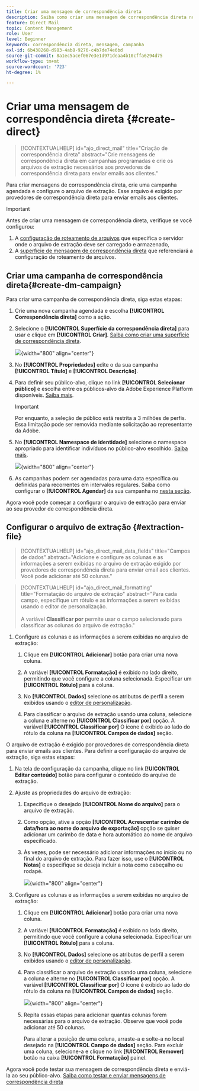 ```yaml
---
title: Criar uma mensagem de correspondência direta
description: Saiba como criar uma mensagem de correspondência direta no Journey Optimizer
feature: Direct Mail
topic: Content Management
role: User
level: Beginner
keywords: correspondência direta, mensagem, campanha
exl-id: 6b438268-d983-4ab8-9276-c4b7de74e6bd
source-git-commit: 8a1ec5acef067e3e1d971deaa4b10cffa6294d75
workflow-type: tm+mt
source-wordcount: '723'
ht-degree: 1%

---
```


# Criar uma mensagem de correspondência direta {#create-direct}

>[!CONTEXTUALHELP]
>id="ajo_direct_mail"
>title="Criação de correspondência direta"
>abstract="Crie mensagens de correspondência direta em campanhas programadas e crie os arquivos de extração necessários aos provedores de correspondência direta para enviar emails aos clientes."

Para criar mensagens de correspondência direta, crie uma campanha agendada e configure o arquivo de extração. Esse arquivo é exigido por provedores de correspondência direta para enviar emails aos clientes.

>[!IMPORTANT]
>
>Antes de criar uma mensagem de correspondência direta, verifique se você configurou:
>
>1. A [configuração de roteamento de arquivos](../direct-mail/direct-mail-configuration.md#file-routing-configuration) que especifica o servidor onde o arquivo de extração deve ser carregado e armazenado,
>1. A [superfície de mensagem de correspondência direta](../direct-mail/direct-mail-configuration.md#direct-mail-surface) que referenciará a configuração de roteamento de arquivos.


## Criar uma campanha de correspondência direta{#create-dm-campaign}

Para criar uma campanha de correspondência direta, siga estas etapas:

1. Crie uma nova campanha agendada e escolha **[!UICONTROL Correspondência direta]** como a ação.

1. Selecione o **[!UICONTROL Superfície da correspondência direta]** para usar e clique em **[!UICONTROL Criar]**. [Saiba como criar uma superfície de correspondência direta](direct-mail-configuration.md#direct-mail-surface).

   ![](assets/direct-mail-campaign.png){width="800" align="center"}

1. No **[!UICONTROL Propriedades]** edite o da sua campanha **[!UICONTROL Título]** e **[!UICONTROL Descrição]**.

1. Para definir seu público-alvo, clique no link **[!UICONTROL Selecionar público]** e escolha entre os públicos-alvo da Adobe Experience Platform disponíveis. [Saiba mais](../audience/about-audiences.md).

   >[!IMPORTANT]
   >
   >Por enquanto, a seleção de público está restrita a 3 milhões de perfis. Essa limitação pode ser removida mediante solicitação ao representante da Adobe.

1. No **[!UICONTROL Namespace de identidade]** selecione o namespace apropriado para identificar indivíduos no público-alvo escolhido. [Saiba mais](../event/about-creating.md#select-the-namespace).

   ![](assets/direct-mail-campaign-properties.png){width="800" align="center"}

1. As campanhas podem ser agendadas para uma data específica ou definidas para recorrentes em intervalos regulares. Saiba como configurar o **[!UICONTROL Agendar]** da sua campanha no [nesta seção](../campaigns/create-campaign.md#schedule).

Agora você pode começar a configurar o arquivo de extração para enviar ao seu provedor de correspondência direta.

## Configurar o arquivo de extração {#extraction-file}

>[!CONTEXTUALHELP]
>id="ajo_direct_mail_data_fields"
>title="Campos de dados"
>abstract="Adicione e configure as colunas e as informações a serem exibidas no arquivo de extração exigido por provedores de correspondência direta para enviar email aos clientes. Você pode adicionar até 50 colunas."

>[!CONTEXTUALHELP]
>id="ajo_direct_mail_formatting"
>title="Formatação do arquivo de extração"
>abstract="Para cada campo, especifique um rótulo e as informações a serem exibidas usando o editor de personalização. <br/><br/> A variável <b>Classificar por</b> permite usar o campo selecionado para classificar as colunas do arquivo de extração."

1. Configure as colunas e as informações a serem exibidas no arquivo de extração:

   1. Clique em **[!UICONTROL Adicionar]** botão para criar uma nova coluna.

   1. A variável **[!UICONTROL Formatação]** é exibido no lado direito, permitindo que você configure a coluna selecionada. Especificar um **[!UICONTROL Rótulo]** para a coluna.

   1. No **[!UICONTROL Dados]** selecione os atributos de perfil a serem exibidos usando o [editor de personalização](../personalization/personalization-build-expressions.md).

   1. Para classificar o arquivo de extração usando uma coluna, selecione a coluna e alterne no **[!UICONTROL Classificar por]** opção. A variável **[!UICONTROL Classificar por]** O ícone é exibido ao lado do rótulo da coluna na **[!UICONTROL Campos de dados]** seção.







O arquivo de extração é exigido por provedores de correspondência direta para enviar emails aos clientes. Para definir a configuração do arquivo de extração, siga estas etapas:

1. Na tela de configuração da campanha, clique no link **[!UICONTROL Editar conteúdo]** botão para configurar o conteúdo do arquivo de extração.

1. Ajuste as propriedades do arquivo de extração:

   1. Especifique o desejado **[!UICONTROL Nome do arquivo]** para o arquivo de extração.

   1. Como opção, ative a opção **[!UICONTROL Acrescentar carimbo de data/hora ao nome do arquivo de exportação]** opção se quiser adicionar um carimbo de data e hora automático ao nome de arquivo especificado.

   1. Às vezes, pode ser necessário adicionar informações no início ou no final do arquivo de extração. Para fazer isso, use o **[!UICONTROL Notas]** e especifique se deseja incluir a nota como cabeçalho ou rodapé.

      ![](assets/direct-mail-properties.png){width="800" align="center"}

1. Configure as colunas e as informações a serem exibidas no arquivo de extração:

   1. Clique em **[!UICONTROL Adicionar]** botão para criar uma nova coluna.

   1. A variável **[!UICONTROL Formatação]** é exibido no lado direito, permitindo que você configure a coluna selecionada. Especificar um **[!UICONTROL Rótulo]** para a coluna.

   1. No **[!UICONTROL Dados]** selecione os atributos de perfil a serem exibidos usando o [editor de personalização](../personalization/personalization-build-expressions.md).

   1. Para classificar o arquivo de extração usando uma coluna, selecione a coluna e alterne no **[!UICONTROL Classificar por]** opção. A variável **[!UICONTROL Classificar por]** O ícone é exibido ao lado do rótulo da coluna na **[!UICONTROL Campos de dados]** seção.

      ![](assets/direct-mail-content.png){width="800" align="center"}

   1. Repita essas etapas para adicionar quantas colunas forem necessárias para o arquivo de extração. Observe que você pode adicionar até 50 colunas.

      Para alterar a posição de uma coluna, arraste-a e solte-a no local desejado na **[!UICONTROL Campo de dados]** seção. Para excluir uma coluna, selecione-a e clique no link **[!UICONTROL Remover]** botão na caixa **[!UICONTROL Formatação]** painel.

Agora você pode testar sua mensagem de correspondência direta e enviá-la ao seu público-alvo. [Saiba como testar e enviar mensagens de correspondência direta](test-send-direct-mail.md)
